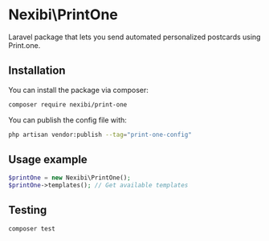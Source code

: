 # Nexibi\PrintOne

Laravel package that lets you send automated personalized postcards using Print.one.

## Installation

You can install the package via composer:

```bash
composer require nexibi/print-one
```

You can publish the config file with:

```bash
php artisan vendor:publish --tag="print-one-config"
```

## Usage example

```php
$printOne = new Nexibi\PrintOne();
$printOne->templates(); // Get available templates
```

## Testing

```bash
composer test
```

